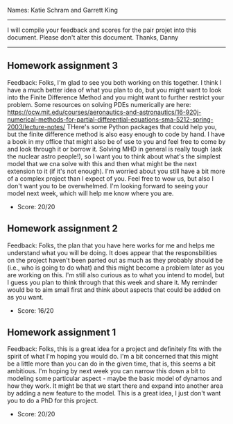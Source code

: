 Names: Katie Schram and Garrett King

------

I will compile your feedback and scores for the pair projet into this document. Please don't alter this document.
Thanks, Danny

------

## Homework assignment 3

Feedback: Folks, I'm glad to see you both working on this together. I think I have a much better idea of what you plan to do, but you might want to look into the Finite Difference Method and you might want to further restrict your problem. Some resources on solving PDEs numerically are here: https://ocw.mit.edu/courses/aeronautics-and-astronautics/16-920j-numerical-methods-for-partial-differential-equations-sma-5212-spring-2003/lecture-notes/ THere's some Python packages that could help you, but the finite difference method is also easy enough to code by hand. I have a book in my office that might also be of use to you and feel free to come by and look through it or borrow it. Solving MHD in general is really tough (ask the nuclear astro people!), so I want you to think about what's the simplest model that we cna solve with this and then what might be the next extension to it (if it's not enough). I'm worried about you still have a bit more of a complex project than I expect of you. Feel free to wow us, but also I don't want you to be overwhelmed. I'm looking forward to seeing your model next week, which will help me know where you are.

* Score: 20/20

## Homework assignment 2

Feedback: Folks, the plan that you have here works for me and helps me understand what you will be doing. It does appear that the responsbilities on the project haven't been parted out as much as they probably should be (i.e., who is going to do what) and this might become a problem later as you are working on this. I'm still also curious as to what you intend to model, but I guess you plan to think through that this week and share it. My reminder would be to aim small first and think about aspects that could be added on as you want.


* Score: 16/20

## Homework assignment 1

Feedback: Folks, this is a great idea for a project and definitely fits with the spirit of what I'm hoping you would do. I'm a bit concerned that this might be a little more than you can do in the given time, that is, this seems a bit ambitious. I'm hoping by next week you can narrow this down a bit to modeling some particular aspect - maybe the basic model of dynamos and how they work. It might be that we start there and expand into another area by adding a new feature to the model. This is a great idea, I just don't want you to do a PhD for this project.

* Score: 20/20

